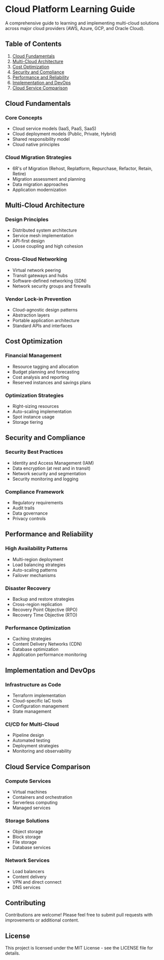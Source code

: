 # Cloud Platform Learning Guide

A comprehensive guide to learning and implementing multi-cloud solutions across major cloud providers (AWS, Azure, GCP, and Oracle Cloud).

## Table of Contents

1. [Cloud Fundamentals](#cloud-fundamentals)
2. [Multi-Cloud Architecture](#multi-cloud-architecture)
3. [Cost Optimization](#cost-optimization)
4. [Security and Compliance](#security-and-compliance)
5. [Performance and Reliability](#performance-and-reliability)
6. [Implementation and DevOps](#implementation-and-devops)
7. [Cloud Service Comparison](#cloud-service-comparison)

## Cloud Fundamentals

### Core Concepts
- Cloud service models (IaaS, PaaS, SaaS)
- Cloud deployment models (Public, Private, Hybrid)
- Shared responsibility model
- Cloud native principles

### Cloud Migration Strategies
- 6R's of Migration (Rehost, Replatform, Repurchase, Refactor, Retain, Retire)
- Migration assessment and planning
- Data migration approaches
- Application modernization

## Multi-Cloud Architecture

### Design Principles
- Distributed system architecture
- Service mesh implementation
- API-first design
- Loose coupling and high cohesion

### Cross-Cloud Networking
- Virtual network peering
- Transit gateways and hubs
- Software-defined networking (SDN)
- Network security groups and firewalls

### Vendor Lock-in Prevention
- Cloud-agnostic design patterns
- Abstraction layers
- Portable application architecture
- Standard APIs and interfaces

## Cost Optimization

### Financial Management
- Resource tagging and allocation
- Budget planning and forecasting
- Cost analysis and reporting
- Reserved instances and savings plans

### Optimization Strategies
- Right-sizing resources
- Auto-scaling implementation
- Spot instance usage
- Storage tiering

## Security and Compliance

### Security Best Practices
- Identity and Access Management (IAM)
- Data encryption (at rest and in transit)
- Network security and segmentation
- Security monitoring and logging

### Compliance Framework
- Regulatory requirements
- Audit trails
- Data governance
- Privacy controls

## Performance and Reliability

### High Availability Patterns
- Multi-region deployment
- Load balancing strategies
- Auto-scaling patterns
- Failover mechanisms

### Disaster Recovery
- Backup and restore strategies
- Cross-region replication
- Recovery Point Objective (RPO)
- Recovery Time Objective (RTO)

### Performance Optimization
- Caching strategies
- Content Delivery Networks (CDN)
- Database optimization
- Application performance monitoring

## Implementation and DevOps

### Infrastructure as Code
- Terraform implementation
- Cloud-specific IaC tools
- Configuration management
- State management

### CI/CD for Multi-Cloud
- Pipeline design
- Automated testing
- Deployment strategies
- Monitoring and observability

## Cloud Service Comparison

### Compute Services
- Virtual machines
- Containers and orchestration
- Serverless computing
- Managed services

### Storage Solutions
- Object storage
- Block storage
- File storage
- Database services

### Network Services
- Load balancers
- Content delivery
- VPN and direct connect
- DNS services

## Contributing

Contributions are welcome! Please feel free to submit pull requests with improvements or additional content.

## License

This project is licensed under the MIT License - see the LICENSE file for details.
